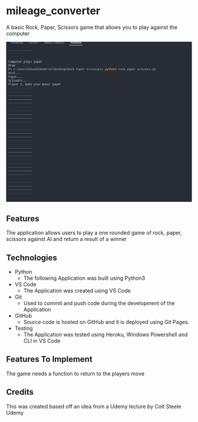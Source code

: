 # mileage_converter

A basic Rock, Paper, Scissors game that allows you to play against the computer

![Application](https://github.com/trevthedev777/Rock-Paper-Scisscors/blob/master/assets/Readme%20images/RPS_start.png?raw=true)

## Features

The application allows users to play a one rounded game of rock, paper, scissors against AI and return a result of a winner 

## Technologies
- Python
    - The following Application was built using Python3
- VS Code
    - The Application was created using VS Code
- Git
    - Used to commit and push code during the development of the Application
- GitHub
    - Source code is hosted on GitHub and it is deployed using Git Pages.
- Testing
    - The Application was tested using Heroku, Windows Powershell and CLI in VS Code

## Features To Implement

The game needs a function to return to the players move

## Credits
This was created based off an idea from a Udemy lecture by Colt Steele Udemy
